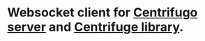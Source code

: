 # Websocket client for [Centrifugo server](https://github.com/centrifugal/centrifugo) and [Centrifuge library](https://github.com/centrifugal/centrifuge).
